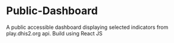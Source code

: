 # Public-Dashboard
A public accessible dashboard displaying selected indicators from play.dhis2.org api.
Build using React JS
